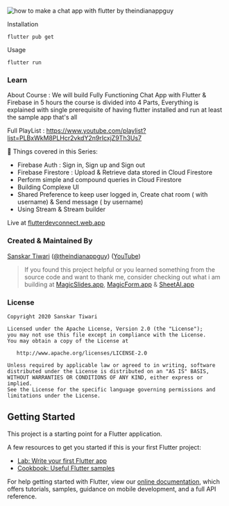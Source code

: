 ![how to make a chat app with flutter by theindianappguy](https://user-images.githubusercontent.com/55942632/81176283-938adc80-8fc2-11ea-8d59-7392205a1ed0.png)

Installation

```
flutter pub get
```
Usage 

```
flutter run
```

### Learn

About Course : We will build Fully Functioning Chat App with Flutter & Firebase in 5 hours  the course is divided into 4 Parts, Everything is explained with single prerequisite of having flutter installed and run at least the sample app that's all

Full PlayList : https://www.youtube.com/playlist?list=PLBxWkM8PLHcr2vkdY2n9rIcxjZ9Th3Us7

📕 Things covered in this Series:
- Firebase Auth :  Sign in, Sign up and Sign out
- Firebase Firestore : Upload & Retrieve data stored in Cloud Firestore
- Perform simple and compound queries in Cloud Firestore
- Building Complexe UI 
- Shared Preference to keep user logged in, Create chat room ( with username) & Send message ( by username)
- Using Stream & Stream builder

Live at [flutterdevconnect.web.app](https://flutterdevconnect.web.app)

### Created & Maintained By

[Sanskar Tiwari](https://github.com/theindianappguy) ([@theindianappguy](https://twitter.com/Theindianappguy)) ([YouTube](https://www.youtube.com/c/SanskarTiwari))

> If you found this project helpful or you learned something from the source code and want to thank me,
> consider checking out what i am building at [MagicSlides.app](https://www.magicslides.app), [MagicForm.app](https://www.magicform.app) & [SheetAI.app](https://www.sheetai.app)

### License

    Copyright 2020 Sanskar Tiwari

    Licensed under the Apache License, Version 2.0 (the "License");
    you may not use this file except in compliance with the License.
    You may obtain a copy of the License at

       http://www.apache.org/licenses/LICENSE-2.0

    Unless required by applicable law or agreed to in writing, software
    distributed under the License is distributed on an "AS IS" BASIS,
    WITHOUT WARRANTIES OR CONDITIONS OF ANY KIND, either express or implied.
    See the License for the specific language governing permissions and
    limitations under the License.


## Getting Started

This project is a starting point for a Flutter application.

A few resources to get you started if this is your first Flutter project:

- [Lab: Write your first Flutter app](https://flutter.dev/docs/get-started/codelab)
- [Cookbook: Useful Flutter samples](https://flutter.dev/docs/cookbook)

For help getting started with Flutter, view our
[online documentation](https://flutter.dev/docs), which offers tutorials,
samples, guidance on mobile development, and a full API reference.
